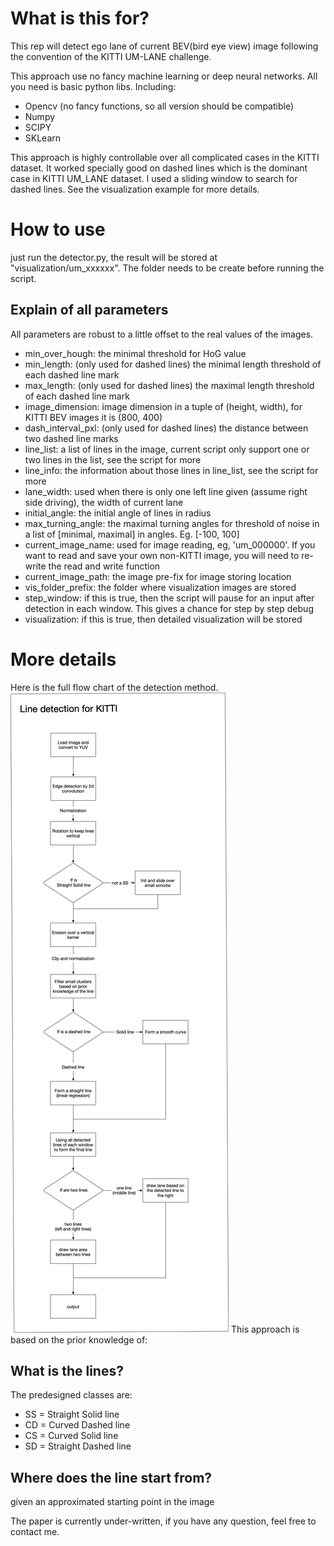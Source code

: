 # What is this for?

This rep will detect ego lane of current BEV(bird eye view) image following the convention of the KITTI UM-LANE challenge. 

This approach use no fancy machine learning or deep neural networks. All you need is basic python libs. Including:
- Opencv (no fancy functions, so all version should be compatible)
- Numpy
- SCIPY
- SKLearn

This approach is highly controllable over all complicated cases in the KITTI dataset. It worked specially good on dashed lines which is the dominant case in KITTI UM_LANE dataset. I used a sliding window to search for dashed lines. See the visualization example for more details.

# How to use

just run the detector.py, the result will be stored at "visualization/um_xxxxxx". The folder needs to be create before running the script.

## Explain of all parameters

All parameters are robust to a little offset to the real values of the images.

* min_over_hough: the minimal threshold for HoG value
* min_length: (only used for dashed lines) the minimal length threshold of each dashed line mark
* max_length: (only used for dashed lines) the maximal length threshold of each dashed line mark
* image_dimension: image dimension in a tuple of (height, width), for KITTI BEV images it is (800, 400)
* dash_interval_pxl: (only used for dashed lines) the distance between two dashed line marks
* line_list: a list of lines in the image, current script only support one or two lines in the list, see the script for more
* line_info: the information about those lines in line_list, see the script for more
* lane_width: used when there is only one left line given (assume right side driving), the width of current lane
* initial_angle: the initial angle of lines in radius
* max_turning_angle: the maximal turning angles for threshold of noise in a list of [minimal, maximal] in angles. Eg. [-100, 100]
* current_image_name: used for image reading, eg, 'um_000000'. If you want to read and save your own non-KITTI image, you will need to re-write the read and write function
* current_image_path: the image pre-fix for image storing location
* vis_folder_prefix: the folder where visualization images are stored
* step_window: if this is true, then the script will pause for an input after detection in each window. This gives a chance for step by step debug
* visualization: if this is true, then detailed visualization will be stored


# More details

Here is the full flow chart of the detection method.
![Flow Chart](readme_images/flow_chart.png)
This approach is based on the prior knowledge of:

## What is the lines? 
The predesigned classes are: 
- SS = Straight Solid line
- CD = Curved Dashed line
- CS = Curved Solid line
- SD = Straight Dashed line

## Where does the line start from?
given an approximated starting point in the image




The paper is currently under-written, if you have any question, feel free to contact me.

